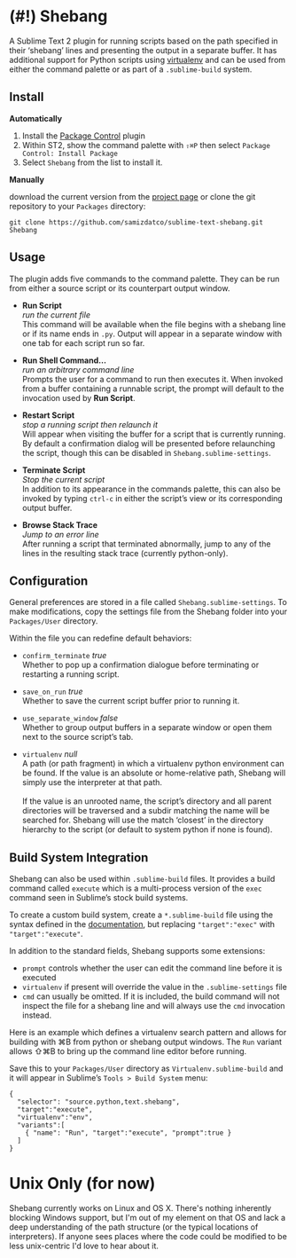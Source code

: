 (#!) Shebang
============

A Sublime Text 2 plugin for running scripts based on the path specified in their ‘shebang’ lines and presenting the output in a separate buffer. It has additional support for Python
scripts using [virtualenv][0] and can be used from either the command palette or as part of 
a `.sublime-build` system.

Install
-------

**Automatically**

 1. Install the [Package Control][1] plugin
 2. Within ST2, show the command palette with `⇧⌘P` then select `Package Control: Install Package`
 3. Select `Shebang` from the list to install it.

**Manually**

download the current version from the [project page][2] or clone the git repository to your `Packages` directory:

    git clone https://github.com/samizdatco/sublime-text-shebang.git Shebang

Usage
-----

The plugin adds five commands to the command palette. They can be run from either a source script or its counterpart output window.

 - **Run Script**  
   *run the current file*  
 This command will be available when the file begins with a shebang line or if its name ends in `.py`. Output will appear in a separate window with one tab for each script run so far.

 - **Run Shell Command…**  
   *run an arbitrary command line*  
 Prompts the user for a command to run then executes it. When invoked from a buffer containing a runnable script, the prompt will default to the invocation used by **Run Script**.

 - **Restart Script**  
   *stop a running script then relaunch it*  
Will appear when visiting the buffer for a script that is currently running. By default
a confirmation dialog will be presented before relaunching the script, though this can be
disabled in `Shebang.sublime-settings`.

 - **Terminate Script**  
   *Stop the current script*  
In addition to its appearance in the commands palette, this can also be invoked by typing
`ctrl-c` in either the script’s view or its corresponding output buffer. 

 - **Browse Stack Trace**  
   *Jump to an error line*  
After running a script that terminated abnormally, jump to any of the lines in the resulting
stack trace (currently python-only). 


Configuration
-------------

General preferences are stored in a file called `Shebang.sublime-settings`. To make modifications, copy the settings file from the Shebang folder into your `Packages/User` directory.

Within the file you can redefine default behaviors:

 - `confirm_terminate` *true*  
 Whether to pop up a confirmation dialogue before terminating or restarting a running script.

 - `save_on_run` *true*  
Whether to save the current script buffer prior to running it.

 - `use_separate_window` *false*  
Whether to group output buffers in a separate window or open them next to the source script’s tab.

 - `virtualenv` *null*  
A path (or path fragment) in which a virtualenv python environment can be found. If the value is an absolute or home-relative path, Shebang will simply use the interpreter at that path.  
​  
If the value is an unrooted name, the script’s directory and all parent directories will be traversed and a subdir matching the name will be searched for. Shebang will use the match ‘closest’ in the directory hierarchy to the script (or default to system python if none is found).


Build System Integration
------------------------

Shebang can also be used within `.sublime-build` files. It provides a build command called `execute` which is a multi-process version of the `exec` command seen in Sublime’s stock build systems.

To create a custom build system, create a `*.sublime-build` file using the syntax defined in the [documentation][3], but replacing `"target":"exec"` with `"target":"execute"`. 

In addition to the standard fields, Shebang supports some extensions: 

 - `prompt` controls whether the user can edit the command line before it is executed
 - `virtualenv` if present will override the value in the `.sublime-settings` file
 - `cmd` can usually be omitted. If it is included, the build command will not inspect the file for a shebang line and will always use the `cmd` invocation instead.

Here is an example which defines a virtualenv search pattern and allows for building with
⌘B from python or shebang output windows. The `Run` variant allows ⇧⌘B to bring up the command line editor before running. 

Save this to your `Packages/User` directory as `Virtualenv.sublime-build` and it will appear in Sublime’s `Tools > Build System` menu:

    {
      "selector": "source.python,text.shebang",
      "target":"execute",
      "virtualenv":"env",
      "variants":[
        { "name": "Run", "target":"execute", "prompt":true }
      ] 
    }

Unix Only (for now)
===================

Shebang currently works on Linux and OS X. There's nothing inherently blocking Windows support, but I'm out of my element on that OS and lack a deep understanding of the path structure (or the typical locations of interpreters). If anyone sees places where the code could be modified to be less unix-centric I'd love to hear about it.

[0]: http://www.virtualenv.org/en/latest/index.html
[1]: http://wbond.net/sublime_packages/package_control
[2]: https://github.com/samizdatco/sublime-text-shebang
[3]: http://docs.sublimetext.info/en/latest/file_processing/build_systems.html

